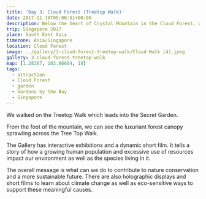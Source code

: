 ```yaml
---
title: 'Day 3: Cloud Forest (Treetop Walk)'
date: 2017-11-10T05:00:51+00:00
description: Below the heart of Crystal Mountain in the Cloud Forest, we walked on the Treetop Walk.
trip: Singapore 2017
place: South East Asia
timezone: Asia/Singapore
location: Cloud Forest
image: ../gallery/3-cloud-forest-treetop-walk/Cloud Walk (4).jpeg
gallery: 3-cloud-forest-treetop-walk
map: [1.28387, 103.86604, 18]
tags:
  - attraction
  - Cloud Forest
  - garden
  - Gardens by the Bay
  - Singapore
---
```


We walked on the Treetop Walk which leads into the Secret Garden.

From the foot of the mountain, we can see the luxuriant forest canopy sprawling across the Tree Top Walk.

The Gallery has interactive exhibitions and a dynamic short film. It tells a story of how a growing human population and excessive use of resources impact our environment as well as the species living in it.

The overall message is what can we do to contribute to nature conservation and a more sustainable future. There are also holographic displays and short films to learn about climate change as well as eco-sensitive ways to support these meaningful causes.
